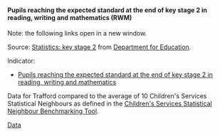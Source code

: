 #### Pupils reaching the expected standard at the end of key stage 2 in reading, writing and mathematics (RWM)

Note: the following links open in a new window.

Source: <a href="https://www.gov.uk/government/collections/statistics-key-stage-2" target="_blank">Statistics: key stage 2</a> from <a href="https://www.gov.uk/government/organisations/department-for-education" target="_blank">Department for Education</a>.

Indicator:
 - <a href="https://standards.esd.org.uk/?uri=metricType%2F6080" target="_blank">Pupils reaching the expected standard at the end of key stage 2 in reading, writing and mathematics</a>

Data for Trafford compared to the average of 10 Children's Services Statistical Neighbours as defined in the <a href='https://www.gov.uk/government/publications/local-authority-interactive-tool-lait' target='_blank'>Children's Services Statistical Neighbour Benchmarking Tool</a>.

<a href="https://www.trafforddatalab.io/corporate_plan/data/poverty/expected_standard_ks2.csv" aria-label="Download the data" class="downloadButton" target="_blank" download>Data <span class="fas fa-download"></span></a>

